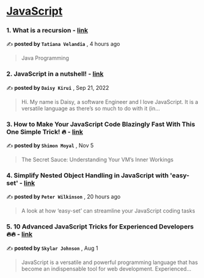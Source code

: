 
<h1><a href=https://medium.com/tag/javascript-development/recommended target="_blank" rel="noopener noreferrer">JavaScript</a></h1>
<h3>1. What is a recursion - <a href=https://medium.com/@tatiana.velandiavilla/what-is-a-recursion-56dcd8a596d9?source=tag_recommended_feed---------0-84----------javascript_development----------0cfcb91e_df03_4693_8962_066673aebfb9------- target="_blank" rel="noopener noreferrer">link</a></h3>

✍️ **posted by `Tatiana Velandia`** <date> , 4 hours ago</date>

<blockquote>Java Programming</blockquote>

<h3>2. JavaScript in a nutshell! - <a href=https://medium.com/@daisykirui/javascript-in-a-nutshell-669dab5b6e78?source=tag_recommended_feed---------1-107----------javascript_development----------0cfcb91e_df03_4693_8962_066673aebfb9------- target="_blank" rel="noopener noreferrer">link</a></h3>

✍️ **posted by `Daisy Kirui`** <date> , Sep 21, 2022</date>

<blockquote>Hi. My name is Daisy, a software Engineer and I love JavaScript. It is a versatile language as there’s so much to do with it (in…</blockquote>

<h3>3. How to Make Your JavaScript Code Blazingly Fast With This One Simple Trick! 🔥 - <a href=https://medium.com/javascript-in-plain-english/how-to-make-your-javascript-code-blazingly-fast-with-this-one-simple-trick-92c53adbf1a1?source=tag_recommended_feed---------2-85----------javascript_development----------0cfcb91e_df03_4693_8962_066673aebfb9------- target="_blank" rel="noopener noreferrer">link</a></h3>

✍️ **posted by `Shimon Moyal`** <date> , Nov 5</date>

<blockquote>The Secret Sauce: Understanding Your VM’s Inner Workings</blockquote>

<h3>4. Simplify Nested Object Handling in JavaScript with 'easy-set' - <a href=https://medium.com/@proggerpete/simplify-nested-object-handling-in-javascript-with-easy-set-54837271f64e?source=tag_recommended_feed---------3-84----------javascript_development----------0cfcb91e_df03_4693_8962_066673aebfb9------- target="_blank" rel="noopener noreferrer">link</a></h3>

✍️ **posted by `Peter Wilkinson`** <date> , 20 hours ago</date>

<blockquote>A look at how ‘easy-set’ can streamline your JavaScript coding tasks</blockquote>

<h3>5. 10 Advanced JavaScript Tricks for Experienced Developers 🔥🔥 - <a href=https://medium.com/@codegirljs/10-advanced-javascript-tricks-for-experienced-developers-7e42b5b37d83?source=tag_recommended_feed---------4-85----------javascript_development----------0cfcb91e_df03_4693_8962_066673aebfb9------- target="_blank" rel="noopener noreferrer">link</a></h3>

✍️ **posted by `Skylar Johnson`** <date> , Aug 1</date>

<blockquote>JavaScript is a versatile and powerful programming language that has become an indispensable tool for web development. Experienced…</blockquote>

